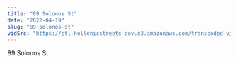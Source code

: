 ```yaml
---
title: "89 Solonos St"
date: "2022-04-19"
slug: "89-solonos-st"
vidSrc: "https://ctl-hellenicstreets-dev.s3.amazonaws.com/transcoded-videos/89%20Solonos%20St.%20-%2091%20Solonos%20St-.mp4"
---
```


89 Solonos St

